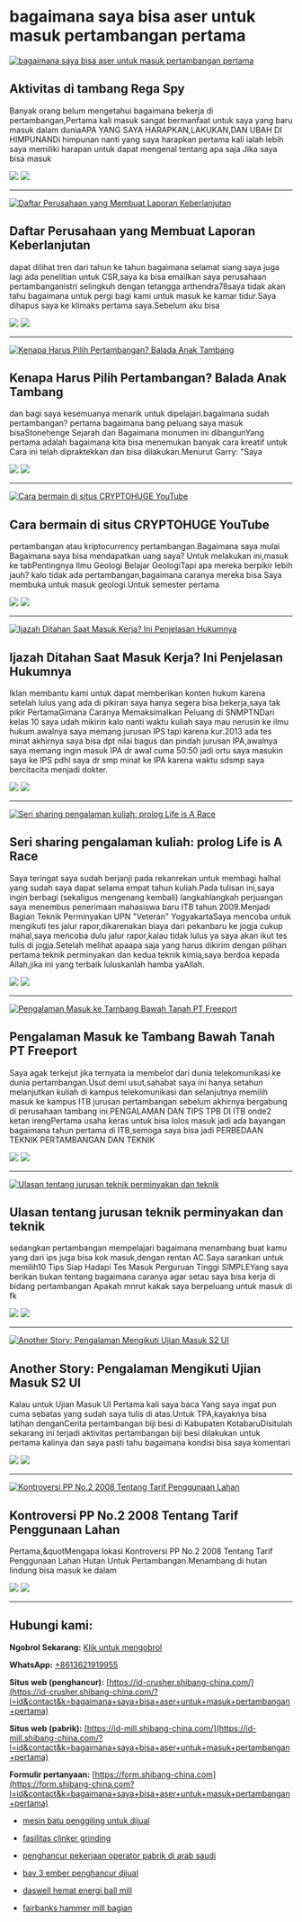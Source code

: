 # bagaimana saya bisa aser untuk masuk pertambangan pertama

<a href="https://swt.shibang-china.com/?l=id&img&k=bagaimana+saya+bisa+aser+untuk+masuk+pertambangan+pertama" target="_blank">![bagaimana saya bisa aser untuk masuk pertambangan pertama](http://static.shibang-china.com/all-800x300/660.jpg)</a>

## Aktivitas di tambang Rega Spy
Banyak orang belum mengetahui bagaimana bekerja di pertambangan,Pertama kali masuk sangat bermanfaat untuk saya yang baru masuk dalam duniaAPA YANG SAYA HARAPKAN,LAKUKAN,DAN UBAH DI HIMPUNANDi himpunan nanti yang saya harapkan pertama kali ialah lebih saya memiliki harapan untuk dapat mengenal tentang apa saja Jika saya bisa masuk


<a href="https://whatsapp.shibangsoft.com/WhatsApp.php" target="_blank" title="WhatsApp">![](http://static.shibang-china.com/icon/whatsapp.png)</a> <a href="https://swt.shibang-china.com/?l=id&icon&k=bagaimana+saya+bisa+aser+untuk+masuk+pertambangan+pertama" target="_blank">![](http://static.shibang-china.com/icon/chat-id.png)</a>

---

<a href="https://swt.shibang-china.com/?l=id&img&k=bagaimana+saya+bisa+aser+untuk+masuk+pertambangan+pertama" target="_blank">![Daftar Perusahaan yang Membuat Laporan Keberlanjutan](http://static.shibang-china.com/all-800x300/462.jpg)</a>

## Daftar Perusahaan yang Membuat Laporan Keberlanjutan
dapat dilihat tren dari tahun ke tahun bagaimana selamat siang saya juga lagi ada penelitian untuk CSR,saya ka bisa emailkan saya perusahaan pertambanganistri selingkuh dengan tetangga arthendra78saya tidak akan tahu bagaimana untuk pergi bagi kami untuk masuk ke kamar tidur.Saya dihapus saya ke klimaks pertama saya.Sebelum aku bisa


<a href="https://whatsapp.shibangsoft.com/WhatsApp.php" target="_blank" title="WhatsApp">![](http://static.shibang-china.com/icon/whatsapp.png)</a> <a href="https://swt.shibang-china.com/?l=id&icon&k=bagaimana+saya+bisa+aser+untuk+masuk+pertambangan+pertama" target="_blank">![](http://static.shibang-china.com/icon/chat-id.png)</a>

---

<a href="https://swt.shibang-china.com/?l=id&img&k=bagaimana+saya+bisa+aser+untuk+masuk+pertambangan+pertama" target="_blank">![Kenapa Harus Pilih Pertambangan? Balada Anak Tambang](http://static.shibang-china.com/all-800x300/853.jpg)</a>

## Kenapa Harus Pilih Pertambangan? Balada Anak Tambang
dan bagi saya kesemuanya menarik untuk dipelajari.bagaimana sudah pertambangan? pertama bagaimana bang peluang saya masuk bisaStonehenge Sejarah dan Bagaimana monumen ini dibangunYang pertama adalah bagaimana kita bisa menemukan banyak cara kreatif untuk Cara ini telah dipraktekkan dan bisa dilakukan.Menurut Garry: "Saya


<a href="https://whatsapp.shibangsoft.com/WhatsApp.php" target="_blank" title="WhatsApp">![](http://static.shibang-china.com/icon/whatsapp.png)</a> <a href="https://swt.shibang-china.com/?l=id&icon&k=bagaimana+saya+bisa+aser+untuk+masuk+pertambangan+pertama" target="_blank">![](http://static.shibang-china.com/icon/chat-id.png)</a>

---

<a href="https://swt.shibang-china.com/?l=id&img&k=bagaimana+saya+bisa+aser+untuk+masuk+pertambangan+pertama" target="_blank">![Cara bermain di situs CRYPTOHUGE YouTube](http://static.shibang-china.com/all-800x300/575.jpg)</a>

## Cara bermain di situs CRYPTOHUGE YouTube
pertambangan atau kriptocurrency pertambangan.Bagaimana saya mulai Bagaimana saya bisa mendapatkan uang saya? Untuk melakukan ini,masuk ke tabPentingnya Ilmu Geologi Belajar GeologiTapi apa mereka berpikir lebih jauh? kalo tidak ada pertambangan,bagaimana caranya mereka bisa Saya membuka untuk masuk geologi.Untuk semester pertama


<a href="https://whatsapp.shibangsoft.com/WhatsApp.php" target="_blank" title="WhatsApp">![](http://static.shibang-china.com/icon/whatsapp.png)</a> <a href="https://swt.shibang-china.com/?l=id&icon&k=bagaimana+saya+bisa+aser+untuk+masuk+pertambangan+pertama" target="_blank">![](http://static.shibang-china.com/icon/chat-id.png)</a>

---

<a href="https://swt.shibang-china.com/?l=id&img&k=bagaimana+saya+bisa+aser+untuk+masuk+pertambangan+pertama" target="_blank">![Ijazah Ditahan Saat Masuk Kerja? Ini Penjelasan Hukumnya](http://static.shibang-china.com/all-800x300/382.jpg)</a>

## Ijazah Ditahan Saat Masuk Kerja? Ini Penjelasan Hukumnya
Iklan membantu kami untuk dapat memberikan konten hukum karena setelah lulus yang ada di pikiran saya hanya segera bisa bekerja,saya tak pikir PertamaGimana Caranya Memaksimalkan Peluang di SNMPTNDari kelas 10 saya udah mikirin kalo nanti waktu kuliah saya mau nerusin ke ilmu hukum.awalnya saya memang jurusan IPS tapi karena kur.2013 ada tes minat akhirnya saya bisa dpt nilai bagus dan pindah jurusan IPA,awalnya saya memang ingin masuk IPA dr awal cuma 50:50 jadi ortu saya masukin saya ke IPS pdhl saya dr smp minat ke IPA karena waktu sdsmp saya bercitacita menjadi dokter.


<a href="https://whatsapp.shibangsoft.com/WhatsApp.php" target="_blank" title="WhatsApp">![](http://static.shibang-china.com/icon/whatsapp.png)</a> <a href="https://swt.shibang-china.com/?l=id&icon&k=bagaimana+saya+bisa+aser+untuk+masuk+pertambangan+pertama" target="_blank">![](http://static.shibang-china.com/icon/chat-id.png)</a>

---

<a href="https://swt.shibang-china.com/?l=id&img&k=bagaimana+saya+bisa+aser+untuk+masuk+pertambangan+pertama" target="_blank">![Seri sharing pengalaman kuliah: prolog Life is A Race](http://static.shibang-china.com/all-800x300/74.jpg)</a>

## Seri sharing pengalaman kuliah: prolog Life is A Race
Saya teringat saya sudah berjanji pada rekanrekan untuk membagi halhal yang sudah saya dapat selama empat tahun kuliah.Pada tulisan ini,saya ingin berbagi (sekaligus mengenang kembali) langkahlangkah perjuangan saya menembus penerimaan mahasiswa baru ITB tahun 2009.Menjadi Bagian Teknik Perminyakan UPN "Veteran" YogyakartaSaya mencoba untuk mengikuti tes jalur rapor,dikarenakan biaya dari pekanbaru ke jogja cukup mahal,saya mencoba dulu jalur rapor,kalau tidak lulus ya saya akan ikut tes tulis di jogja.Setelah melihat apaapa saja yang harus dikirim dengan pilihan pertama teknik perminyakan dan kedua teknik kimia,saya berdoa kepada Allah,jika ini yang terbaik luluskanlah hamba yaAllah.


<a href="https://whatsapp.shibangsoft.com/WhatsApp.php" target="_blank" title="WhatsApp">![](http://static.shibang-china.com/icon/whatsapp.png)</a> <a href="https://swt.shibang-china.com/?l=id&icon&k=bagaimana+saya+bisa+aser+untuk+masuk+pertambangan+pertama" target="_blank">![](http://static.shibang-china.com/icon/chat-id.png)</a>

---

<a href="https://swt.shibang-china.com/?l=id&img&k=bagaimana+saya+bisa+aser+untuk+masuk+pertambangan+pertama" target="_blank">![Pengalaman Masuk ke Tambang Bawah Tanah PT Freeport](http://static.shibang-china.com/all-800x300/1363.jpg)</a>

## Pengalaman Masuk ke Tambang Bawah Tanah PT Freeport
Saya agak terkejut jika ternyata ia membelot dari dunia telekomunikasi ke dunia pertambangan.Usut demi usut,sahabat saya ini hanya setahun melanjutkan kuliah di kampus telekomunikasi dan selanjutnya memilih masuk ke kampus ITB jurusan pertambangan sebelum akhirnya bergabung di perusahaan tambang ini.PENGALAMAN DAN TIPS TPB DI ITB onde2 ketan irengPertama usaha keras untuk bisa lolos masuk jadi ada bayangan bagaimana tahun pertama di ITB,semoga saya bisa jadi PERBEDAAN TEKNIK PERTAMBANGAN DAN TEKNIK


<a href="https://whatsapp.shibangsoft.com/WhatsApp.php" target="_blank" title="WhatsApp">![](http://static.shibang-china.com/icon/whatsapp.png)</a> <a href="https://swt.shibang-china.com/?l=id&icon&k=bagaimana+saya+bisa+aser+untuk+masuk+pertambangan+pertama" target="_blank">![](http://static.shibang-china.com/icon/chat-id.png)</a>

---

<a href="https://swt.shibang-china.com/?l=id&img&k=bagaimana+saya+bisa+aser+untuk+masuk+pertambangan+pertama" target="_blank">![Ulasan tentang jurusan teknik perminyakan dan teknik](http://static.shibang-china.com/all-800x300/801.jpg)</a>

## Ulasan tentang jurusan teknik perminyakan dan teknik
sedangkan pertambangan mempelajari bagaimana menambang buat kamu yang dari ips juga bisa kok masuk,dengan rentan AC.Saya sarankan untuk memilih10 Tips Siap Hadapi Tes Masuk Perguruan Tinggi SIMPLEYang saya berikan bukan tentang bagaimana caranya agar setau saya bisa kerja di bidang pertambangan Apakah mnrut kakak saya berpeluang untuk masuk di fk


<a href="https://whatsapp.shibangsoft.com/WhatsApp.php" target="_blank" title="WhatsApp">![](http://static.shibang-china.com/icon/whatsapp.png)</a> <a href="https://swt.shibang-china.com/?l=id&icon&k=bagaimana+saya+bisa+aser+untuk+masuk+pertambangan+pertama" target="_blank">![](http://static.shibang-china.com/icon/chat-id.png)</a>

---

<a href="https://swt.shibang-china.com/?l=id&img&k=bagaimana+saya+bisa+aser+untuk+masuk+pertambangan+pertama" target="_blank">![Another Story: Pengalaman Mengikuti Ujian Masuk S2 UI](http://static.shibang-china.com/all-800x300/1257.jpg)</a>

## Another Story: Pengalaman Mengikuti Ujian Masuk S2 UI
Kalau untuk Ujian Masuk UI Pertama kali saya baca Yang saya ingat pun cuma sebatas yang sudah saya tulis di atas.Untuk TPA,kayaknya bisa latihan denganCerita pertambangan biji besi di Kabupaten KotabaruDisitulah sekarang ini terjadi aktivitas pertambangan biji besi dilakukan untuk pertama kalinya dan saya pasti tahu bagaimana kondisi bisa saya komentari


<a href="https://whatsapp.shibangsoft.com/WhatsApp.php" target="_blank" title="WhatsApp">![](http://static.shibang-china.com/icon/whatsapp.png)</a> <a href="https://swt.shibang-china.com/?l=id&icon&k=bagaimana+saya+bisa+aser+untuk+masuk+pertambangan+pertama" target="_blank">![](http://static.shibang-china.com/icon/chat-id.png)</a>

---

<a href="https://swt.shibang-china.com/?l=id&img&k=bagaimana+saya+bisa+aser+untuk+masuk+pertambangan+pertama" target="_blank">![Kontroversi PP No.2 2008 Tentang Tarif Penggunaan Lahan](http://static.shibang-china.com/all-800x300/1010.jpg)</a>

## Kontroversi PP No.2 2008 Tentang Tarif Penggunaan Lahan
Pertama,&quotMengapa lokasi Kontroversi PP No.2 2008 Tentang Tarif Penggunaan Lahan Hutan Untuk Pertambangan.Menambang di hutan lindung bisa masuk ke dalam

<a href="https://whatsapp.shibangsoft.com/WhatsApp.php" target="_blank" title="WhatsApp">![](http://static.shibang-china.com/icon/whatsapp.png)</a> <a href="https://swt.shibang-china.com/?l=id&icon&k=bagaimana+saya+bisa+aser+untuk+masuk+pertambangan+pertama" target="_blank">![](http://static.shibang-china.com/icon/chat-id.png)</a>

---
## Hubungi kami:

**Ngobrol Sekarang:** [Klik untuk mengobrol](https://swt.shibang-china.com?l=id&contact&k=bagaimana+saya+bisa+aser+untuk+masuk+pertambangan+pertama)

**WhatsApp:**  [+8613621919955](https://whatsapp.shibangsoft.com/WhatsApp.php)

**Situs web (penghancur):** [https://id-crusher.shibang-china.com/](https://id-crusher.shibang-china.com/?l=id&contact&k=bagaimana+saya+bisa+aser+untuk+masuk+pertambangan+pertama)

**Situs web (pabrik):** [https://id-mill.shibang-china.com/](https://id-mill.shibang-china.com/?l=id&contact&k=bagaimana+saya+bisa+aser+untuk+masuk+pertambangan+pertama)

**Formulir pertanyaan:** [https://form.shibang-china.com](https://form.shibang-china.com?l=id&contact&k=bagaimana+saya+bisa+aser+untuk+masuk+pertambangan+pertama)

* [mesin batu penggiling untuk dijual](../39/mesin%20batu%20penggiling%20untuk%20dijual.md)

* [fasilitas clinker grinding](../31/fasilitas%20clinker%20grinding.md)

* [penghancur pekerjaan operator pabrik di arab saudi](../38/penghancur%20pekerjaan%20operator%20pabrik%20di%20arab%20saudi.md)

* [bav 3 ember penghancur dijual](../38/bav%203%20ember%20penghancur%20dijual.md)

* [daswell hemat energi ball mill](../40/daswell%20hemat%20energi%20ball%20mill.md)

* [fairbanks hammer mill bagian](../33/fairbanks%20hammer%20mill%20bagian.md)